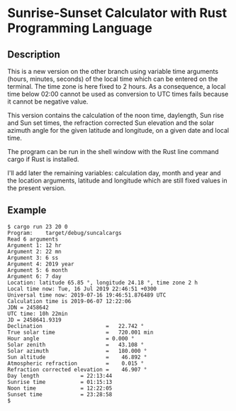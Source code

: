 # Sunrise-Sunset Calculator with Rust Programming Language  

## Description

 This is a new version on the other branch using variable time arguments (hours, minutes, seconds)
 of the local time which can be entered on the terminal. The time zone is here fixed to 2 hours.
 As a consequence, a local time below 02:00 cannot be used as conversion to UTC times fails
 because it cannot be negative value.  

 This version contains the calculation of the noon time,
 daylength, Sun rise and Sun set times, the refraction 
 corrected Sun elevation and the solar azimuth angle for the given latitude and
 longitude, on a given date and local time.

 The program can be run in the shell window with the Rust 
 line command cargo if Rust is installed.

 I'll add later the remaining variables: calculation day, month and year
 and the location arguments, latitude and longitude
 which are still fixed values in the present version.

## Example
```
$ cargo run 23 20 0
Program:    target/debug/suncalcargs
Read 6 arguments
Argument 1: 12 hr
Argument 2: 22 mn
Argument 3: 6 ss
Argument 4: 2019 year
Argument 5: 6 month
Argument 6: 7 day
Location: latitude 65.85 °, longitude 24.18 °, time zone 2 h
Local time now: Tue, 16 Jul 2019 22:46:51 +0300
Universal time now: 2019-07-16 19:46:51.876489 UTC
Calculation time is 2019-06-07 12:22:06
JDN = 2458642
UTC time: 10h 22min
JD = 2458641.9319
Declination                    =   22.742 °
True solar time                =   720.001 min
Hour angle                     = 0.000 °
Solar zenith                   =   43.108 °
Solar azimuth                  =   180.000 °
Sun altitude                   =    46.892 °
Atmospheric refraction         =    0.015 °
Refraction corrected elevation =    46.907 °
Day length             = 22:13:44
Sunrise time           = 01:15:13 
Noon time              = 12:22:05
Sunset time            = 23:28:58
$
```

